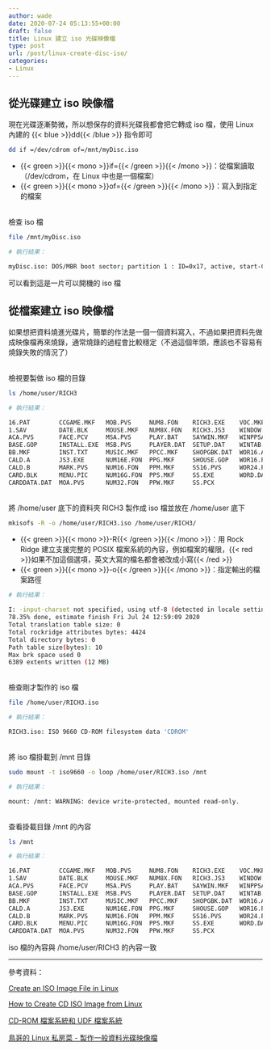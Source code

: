 ```yaml
---
author: wade
date: 2020-07-24 05:13:55+00:00
draft: false
title: Linux 建立 iso 光碟映像檔
type: post
url: /post/linux-create-disc-iso/
categories:
- Linux
---
```


## 從光碟建立 iso 映像檔

現在光碟逐漸勢微，所以想保存的資料光碟我都會把它轉成 iso 檔，使用 Linux 內建的 {{< blue >}}dd{{< /blue >}} 指令即可

```bash
dd if =/dev/cdrom of=/mnt/myDisc.iso
```

* {{< green >}}{{< mono >}}if={{< /green >}}{{< /mono >}}：從檔案讀取（/dev/cdrom，在 Linux 中也是一個檔案）
* {{< green >}}{{< mono >}}of={{< /green >}}{{< /mono >}}：寫入到指定的檔案

\
檢查 iso 檔

```bash
file /mnt/myDisc.iso
```

```bash
# 執行結果：

myDisc.iso: DOS/MBR boot sector; partition 1 : ID=0x17, active, start-CHS (0x0,2,1), end-CHS (0x123,63,32), startsector 64, 597952 sectors
```

可以看到這是一片可以開機的 iso 檔


## 從檔案建立 iso 映像檔

如果想把資料燒進光碟片，簡單的作法是一個一個資料寫入，不過如果把資料先做成映像檔再來燒錄，通常燒錄的過程會比較穩定（不過這個年頭，應該也不容易有燒錄失敗的情況了）

\
檢視要製做 iso 檔的目錄

```bash
ls /home/user/RICH3
```

```bash
# 執行結果：

16.PAT        CCGAME.MKF   MOB.PVS     NUM8.FON    RICH3.EXE    VOC.MKF
1.SAV         DATE.BLK     MOUSE.MKF   NUM8X.FON   RICH3.JS3    WINDOW.MKF
ACA.PVS       FACE.PCV     MSA.PVS     PLAY.BAT    SAYWIN.MKF   WINPPSAY.MKF
BASE.GOP      INSTALL.EXE  MSB.PVS     PLAYER.DAT  SETUP.DAT    WINTAB.MKF
BB.MKF        INST.TXT     MUSIC.MKF   PPCC.MKF    SHOPGBK.DAT  WOR16.ASC
CALD.A        JS3.EXE      NUM16E.FON  PPG.MKF     SHOUSE.GOP   WOR16.FON
CALD.B        MARK.PVS     NUM16.FON   PPM.MKF     SS16.PVS     WOR24.FON
CARD.BLK      MENU.PIC     NUM16G.FON  PPS.MKF     SS.EXE       WORD.DAT
CARDDATA.DAT  MOA.PVS      NUM32.FON   PPW.MKF     SS.PCX
```

\
將 /home/user 底下的資料夾 RICH3 製作成 iso 檔並放在 /home/user 底下

```bash
mkisofs -R -o /home/user/RICH3.iso /home/user/RICH3/
```

* {{< green >}}{{< mono >}}-R{{< /green >}}{{< /mono >}}：用 Rock Ridge 建立支援完整的 POSIX 檔案系統的內容，例如檔案的權限，{{< red >}}如果不加這個選項，英文大寫的檔名都會被改成小寫{{< /red >}}
* {{< green >}}{{< mono >}}-o{{< /green >}}{{< /mono >}}：指定輸出的檔案路徑


```bash
# 執行結果：

I: -input-charset not specified, using utf-8 (detected in locale settings)
78.35% done, estimate finish Fri Jul 24 12:59:09 2020
Total translation table size: 0
Total rockridge attributes bytes: 4424
Total directory bytes: 0
Path table size(bytes): 10
Max brk space used 0
6389 extents written (12 MB)
```

\
檢查剛才製作的 iso 檔

```bash
file /home/user/RICH3.iso
```

```bash
# 執行結果：

RICH3.iso: ISO 9660 CD-ROM filesystem data 'CDROM'
```

\
將 iso 檔掛載到 /mnt 目錄

```bash
sudo mount -t iso9660 -o loop /home/user/RICH3.iso /mnt
```

```bash
# 執行結果：

mount: /mnt: WARNING: device write-protected, mounted read-only.
```

\
查看掛載目錄 /mnt 的內容

```bash
ls /mnt
```

```bash
# 執行結果：

16.PAT        CCGAME.MKF   MOB.PVS     NUM8.FON    RICH3.EXE    VOC.MKF
1.SAV         DATE.BLK     MOUSE.MKF   NUM8X.FON   RICH3.JS3    WINDOW.MKF
ACA.PVS       FACE.PCV     MSA.PVS     PLAY.BAT    SAYWIN.MKF   WINPPSAY.MKF
BASE.GOP      INSTALL.EXE  MSB.PVS     PLAYER.DAT  SETUP.DAT    WINTAB.MKF
BB.MKF        INST.TXT     MUSIC.MKF   PPCC.MKF    SHOPGBK.DAT  WOR16.ASC
CALD.A        JS3.EXE      NUM16E.FON  PPG.MKF     SHOUSE.GOP   WOR16.FON
CALD.B        MARK.PVS     NUM16.FON   PPM.MKF     SS16.PVS     WOR24.FON
CARD.BLK      MENU.PIC     NUM16G.FON  PPS.MKF     SS.EXE       WORD.DAT
CARDDATA.DAT  MOA.PVS      NUM32.FON   PPW.MKF     SS.PCX
```

iso 檔的內容與 /home/user/RICH3 的內容一致

* * *

參考資料：

[Create an ISO Image File in Linux](https://www.linuxlookup.com/howto/create_iso_image_file_linux)

[How to Create CD ISO Image from Linux](https://linoxide.com/how-tos/how-to-create-cd-iso-image-from-linux/)

[CD-ROM 檔案系統和 UDF 檔案系統](https://www.ibm.com/support/knowledgecenter/zh-tw/ssw_aix_71/devicemanagement/cdromudfs.html)

[鳥哥的 Linux 私房菜 - 製作一般資料光碟映像檔](https://linux.vbird.org/linux_basic/centos7/0240tarcompress.php#mkisofs)
